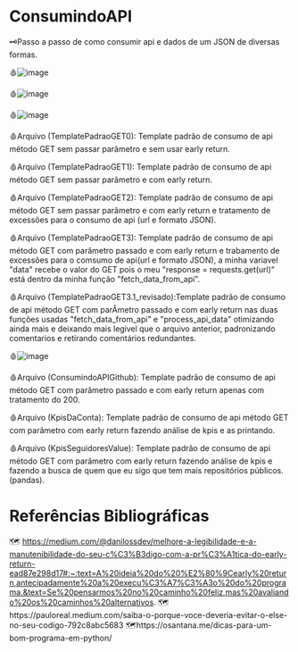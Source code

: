 # ConsumindoAPI
🗝️Passo a passo de como consumir api e dados de um JSON de diversas formas.


🩸![image](https://github.com/user-attachments/assets/e502b7de-eebd-41f2-91a6-bb95c089d3bb)

🩸![image](https://github.com/user-attachments/assets/3a4f8089-b1b8-4943-bb7e-9da8eeadef39)

🩸![image](https://github.com/user-attachments/assets/3af8ca90-1da3-450b-86f1-a9cd211b4b35)

🩸Arquivo (TemplatePadraoGET0): Template padrão de consumo de api método GET sem passar parâmetro e sem usar early return.

🩸Arquivo (TemplatePadraoGET1): Template padrão de consumo de api método GET sem passar parâmetro e com early return.

🩸Arquivo (TemplatePadraoGET2): Template padrão de consumo de api método GET sem passar parâmetro e com early return e tratamento de excessões para
    o consumo de api (url e formato JSON).

🩸Arquivo (TemplatePadraoGET3): Template padrão de consumo de api método GET com parâmetro passado e com early return e trabamento de excessões para
    o comsumo de api(url e formato JSON), a minha variavel "data" recebe o valor do GET pois o meu "response = requests.get(url)" está dentro da minha função
    "fetch_data_from_api".

🩸Arquivo (TemplatePadraoGET3.1_revisado):Template padrão de consumo de api método GET com parÂmetro passado e com early return nas duas funções usadas                     "fetch_data_from_api" e "process_api_data" otimizando ainda mais e deixando mais legivel que o arquivo anterior, padronizando comentarios e retirando                 comentários redundantes.


🩸![image](https://github.com/user-attachments/assets/23cb6901-7e95-4373-bbbf-707031adc7ce)



🩸Arquivo (ConsumindoAPIGithub): Template padrão de consumo de api método GET com parâmetro passado e com early return apenas com tratamento do 200.

🩸Arquivo (KpisDaConta): Template padrão de consumo de api método GET com parâmetro com early return fazendo análise de kpis e as printando.

🩸Arquivo (KpisSeguidoresValue): Template padrão de consumo de api método GET com parâmetro com early return fazendo análise de kpis e fazendo a busca de quem que eu sigo que tem mais repositórios públicos.
    (pandas).

# Referências Bibliográficas

🗺 https://medium.com/@danilossdev/melhore-a-legibilidade-e-a-manutenibilidade-do-seu-c%C3%B3digo-com-a-pr%C3%A1tica-do-early-return-ead87e298d17#:~:text=A%20ideia%20do%20%E2%80%9Cearly%20return,antecipadamente%20a%20execu%C3%A7%C3%A3o%20do%20programa.&text=Se%20pensarmos%20no%20caminho%20feliz,mas%20avaliando%20os%20caminhos%20alternativos.
🗺️https://pauloreal.medium.com/saiba-o-porque-voce-deveria-evitar-o-else-no-seu-codigo-792c8abc5683
🗺️https://osantana.me/dicas-para-um-bom-programa-em-python/
